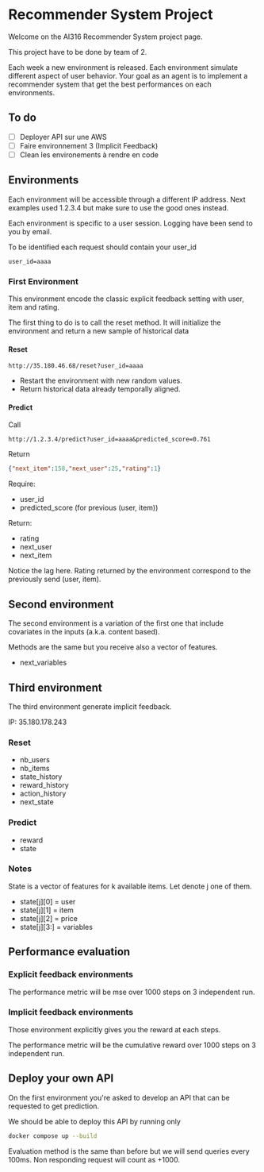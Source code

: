# Recommender System Project

Welcome on the AI316 Recommender System project page.

This project have to be done by team of 2.

Each week a new environment is released. 
Each environment simulate different aspect of user behavior. 
Your goal as an agent is to implement a recommender system that get the best performances on each environments.

## To do
- [ ] Deployer API sur une AWS
- [ ] Faire environnement 3 (Implicit Feedback)
- [ ] Clean les environements à rendre en code

## Environments
Each environment will be accessible through a different IP address. 
Next examples used 1.2.3.4 but make sure to use the good ones instead. 

Each environment is specific to a user session. 
Logging have been send to you by email. 

To be identified each request should contain your user_id

```http request
user_id=aaaa
``` 

### First Environment
This environment encode the classic explicit feedback setting with user, item and rating.

The first thing to do is to call the reset method.
It will initialize the environment and return a new sample of historical data

#### Reset
```http
http://35.180.46.68/reset?user_id=aaaa
```

- Restart the environment with new random values.
- Return historical data already temporally aligned.


#### Predict

Call 
```http
http://1.2.3.4/predict?user_id=aaaa&predicted_score=0.761
```

Return
```json
{"next_item":158,"next_user":25,"rating":1}
```

Require:
- user_id
- predicted_score (for previous (user, item))

Return:
- rating
- next_user
- next_item

Notice the lag here. Rating returned by the environment correspond to the previously send (user, item).

## Second environment
The second environment is a variation of the first one that include covariates in the inputs (a.k.a. content based).

Methods are the same but you receive also a vector of features.
- next_variables


## Third environment
The third environment generate implicit feedback.

IP: 35.180.178.243

### Reset
- nb_users
- nb_items
- state_history
- reward_history
- action_history
- next_state

### Predict
- reward
- state


### Notes
State is a vector of features for k available items. Let denote j one of them.
- state[j][0] = user
- state[j][1] = item
- state[j][2] = price
- state[j][3:] = variables 


## Performance evaluation

### Explicit feedback environments
The performance metric will be mse over 1000 steps on 3 independent run.

### Implicit feedback environments
Those environment explicitly gives you the reward at each steps.

The performance metric will be the cumulative reward over 1000 steps on 3 independent run.


## Deploy your own API
On the first environment you're asked to develop an API that can be requested to get prediction.

We should be able to deploy this API by running only

```bash
docker compose up --build
```

Evaluation method is the same than before but we will send queries every 100ms.
Non responding request will count as +1000.



